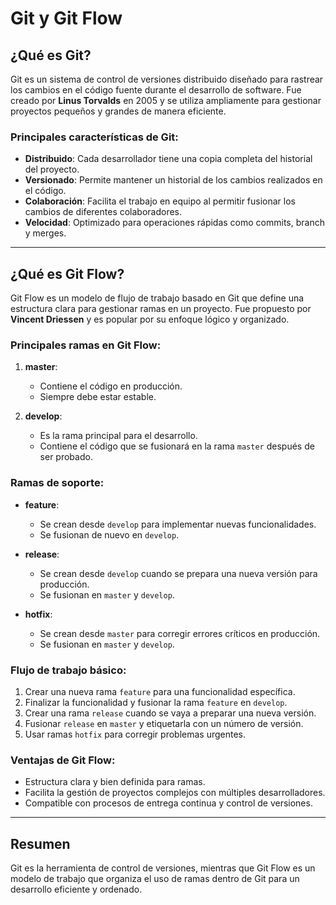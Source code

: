 # Git y Git Flow

## ¿Qué es Git?
Git es un sistema de control de versiones distribuido diseñado para rastrear los cambios en el código fuente durante el desarrollo de software. Fue creado por **Linus Torvalds** en 2005 y se utiliza ampliamente para gestionar proyectos pequeños y grandes de manera eficiente.

### Principales características de Git:
- **Distribuido**: Cada desarrollador tiene una copia completa del historial del proyecto.
- **Versionado**: Permite mantener un historial de los cambios realizados en el código.
- **Colaboración**: Facilita el trabajo en equipo al permitir fusionar los cambios de diferentes colaboradores.
- **Velocidad**: Optimizado para operaciones rápidas como commits, branch y merges.

---

## ¿Qué es Git Flow?
Git Flow es un modelo de flujo de trabajo basado en Git que define una estructura clara para gestionar ramas en un proyecto. Fue propuesto por **Vincent Driessen** y es popular por su enfoque lógico y organizado.

### Principales ramas en Git Flow:
1. **master**:
   - Contiene el código en producción.
   - Siempre debe estar estable.

2. **develop**:
   - Es la rama principal para el desarrollo.
   - Contiene el código que se fusionará en la rama `master` después de ser probado.

### Ramas de soporte:
- **feature**:
  - Se crean desde `develop` para implementar nuevas funcionalidades.
  - Se fusionan de nuevo en `develop`.

- **release**:
  - Se crean desde `develop` cuando se prepara una nueva versión para producción.
  - Se fusionan en `master` y `develop`.

- **hotfix**:
  - Se crean desde `master` para corregir errores críticos en producción.
  - Se fusionan en `master` y `develop`.

### Flujo de trabajo básico:
1. Crear una nueva rama `feature` para una funcionalidad específica.
2. Finalizar la funcionalidad y fusionar la rama `feature` en `develop`.
3. Crear una rama `release` cuando se vaya a preparar una nueva versión.
4. Fusionar `release` en `master` y etiquetarla con un número de versión.
5. Usar ramas `hotfix` para corregir problemas urgentes.

### Ventajas de Git Flow:
- Estructura clara y bien definida para ramas.
- Facilita la gestión de proyectos complejos con múltiples desarrolladores.
- Compatible con procesos de entrega continua y control de versiones.

---

## Resumen
Git es la herramienta de control de versiones, mientras que Git Flow es un modelo de trabajo que organiza el uso de ramas dentro de Git para un desarrollo eficiente y ordenado.


